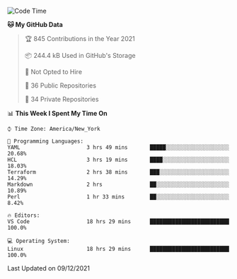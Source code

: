 <!--START_SECTION:waka-->
![Code Time](http://img.shields.io/badge/Code%20Time-34%20hrs%2032%20mins-blue)

**🐱 My GitHub Data** 

> 🏆 845 Contributions in the Year 2021
 > 
> 📦 244.4 kB Used in GitHub's Storage 
 > 
> 🚫 Not Opted to Hire
 > 
> 📜 36 Public Repositories 
 > 
> 🔑 34 Private Repositories  
 > 
📊 **This Week I Spent My Time On** 

```text
⌚︎ Time Zone: America/New_York

💬 Programming Languages: 
YAML                     3 hrs 49 mins       █████░░░░░░░░░░░░░░░░░░░░   20.68% 
HCL                      3 hrs 19 mins       ████░░░░░░░░░░░░░░░░░░░░░   18.03% 
Terraform                2 hrs 38 mins       ███░░░░░░░░░░░░░░░░░░░░░░   14.29% 
Markdown                 2 hrs               ██░░░░░░░░░░░░░░░░░░░░░░░   10.89% 
Perl                     1 hr 33 mins        ██░░░░░░░░░░░░░░░░░░░░░░░   8.42%

🔥 Editors: 
VS Code                  18 hrs 29 mins      █████████████████████████   100.0%

💻 Operating System: 
Linux                    18 hrs 29 mins      █████████████████████████   100.0%

```


 Last Updated on 09/12/2021
<!--END_SECTION:waka-->
